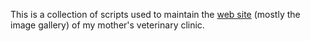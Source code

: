 This is a collection of scripts used to maintain the
[web site](http://tierarztpraxis-schäuffelen.de) 
(mostly the image gallery) of my mother's veterinary clinic.
